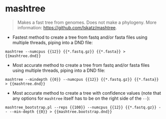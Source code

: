 # mashtree

> Makes a fast tree from genomes.
> Does not make a phylogeny.
> More information: <https://github.com/lskatz/mashtree>.

- Fastest method to create a tree from fastq and/or fasta files using multiple threads, piping into a DND file:

`mashtree --numcpus {{12}} {{*.fastq.gz}} {{*.fasta}} > {{mashtree.dnd}}`

- Most accurate method to create a tree from fastq and/or fasta files using multiple threads, piping into a DND file:

`mashtree --mindepth {{0}} --numcpus {{12}} {{*.fastq.gz}} {{*.fasta}} > {{mashtree.dnd}}`

- Most accurate method to create a tree with confidence values (note that any options for `mashtree` itself has to be on the right side of the `--`):

`mashtree_bootstrap.pl --reps {{100}} --numcpus {{12}} {{*.fastq.gz}} -- --min-depth {{0}} > {{mashtree.bootstrap.dnd}}`
